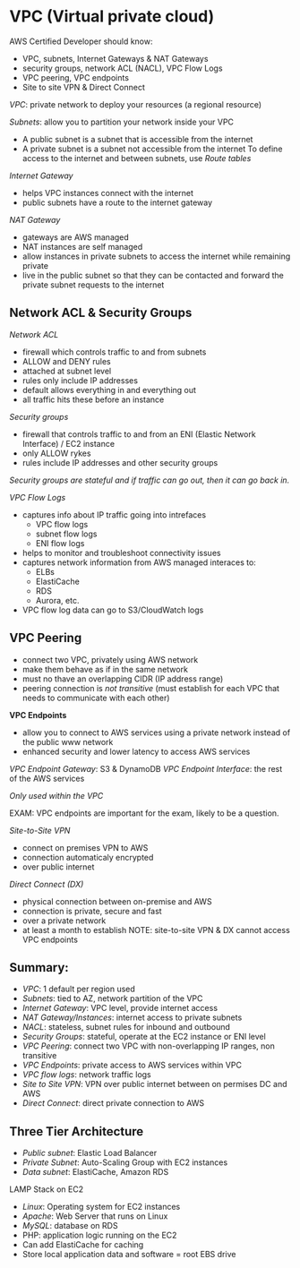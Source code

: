 # VPC (Virtual private cloud)

AWS Certified Developer should know:
- VPC, subnets, Internet Gateways & NAT Gateways
- security groups, network ACL (NACL), VPC Flow Logs
- VPC peering, VPC endpoints
- Site to site VPN & Direct Connect

*VPC*: private network to deploy your resources (a regional resource)

*Subnets*: allow you to partition your network inside your VPC
- A public subnet is a subnet that is accessible from the internet
- A private subnet is a subnet not accessible from the internet
To define access to the internet and between subnets, use *Route tables*

*Internet Gateway*
- helps VPC instances connect with the internet
- public subnets have a route to the internet gateway

*NAT Gateway*
- gateways are AWS managed
- NAT instances are self managed
- allow instances in private subnets to access the internet while remaining private
- live in the public subnet so that they can be contacted and forward the private subnet requests to the internet

## Network ACL & Security Groups

*Network ACL*
- firewall which controls traffic to and from subnets
- ALLOW and DENY rules
- attached at subnet level
- rules only include IP addresses
- default allows everything in and everything out
- all traffic hits these before an instance

*Security groups*
- firewall that controls traffic to and from an ENI (Elastic Network Interface) / EC2 instance
- only ALLOW rykes
- rules include IP addresses and other security groups

*Security groups are stateful and if traffic can go out, then it can go back in.*

*VPC Flow Logs*
- captures info about IP traffic going into intrefaces
    - VPC flow logs
    - subnet flow logs
    - ENI flow logs
- helps to monitor and troubleshoot connectivity issues
- captures network information from AWS managed interaces to: 
    - ELBs
    - ElastiCache
    - RDS 
    - Aurora, etc.
- VPC flow log data can go to S3/CloudWatch logs

## VPC Peering

- connect two VPC, privately using AWS network
- make them behave as if in the same network
- must no thave an overlapping CIDR (IP address range)
- peering connection is *not transitive* (must establish for each VPC that needs to communicate with each other)

**VPC Endpoints**
- allow you to connect to AWS services using a private network instead of the public www network
- enhanced security and lower latency to access AWS services

*VPC Endpoint Gateway*: S3 & DynamoDB
*VPC Endpoint Interface*: the rest of the AWS services

*Only used within the VPC*

EXAM: VPC endpoints are important for the exam, likely to be a question.

*Site-to-Site VPN*
- connect on premises VPN to AWS
- connection automaticaly encrypted
- over public internet

*Direct Connect (DX)*
- physical connection between on-premise and AWS
- connection is private, secure and fast
- over a private network
- at least a month to establish
NOTE: site-to-site VPN & DX cannot access VPC endpoints

## Summary:
- *VPC*: 1 default per region used
- *Subnets*: tied to AZ, network partition of the VPC
- *Internet Gateway*:  VPC level, provide internet access
- *NAT Gateway/Instances*: internet access to private subnets
- *NACL*: stateless, subnet rules for inbound and outbound
- *Security Groups*: stateful, operate at the EC2 instance or ENI level
- *VPC Peering*: connect two VPC with non-overlapping IP ranges, non transitive
- *VPC Endpoints*: private access to AWS services within VPC
- *VPC flow logs*: network traffic logs
- *Site to Site VPN*: VPN over public internet between on permises DC and AWS
- *Direct Connect*: direct private connection to AWS

## Three Tier Architecture

- *Public subnet*: Elastic Load Balancer
- *Private Subnet*: Auto-Scaling Group with EC2 instances
- *Data subnet*: ElastiCache, Amazon RDS

LAMP Stack on EC2
- *Linux*: Operating system for EC2 instances
- *Apache*: Web Server that runs on Linux
- *MySQL*: database on RDS
- PHP: application logic running on the EC2
- Can add ElastiCache for caching
- Store local application data and software = root EBS drive
